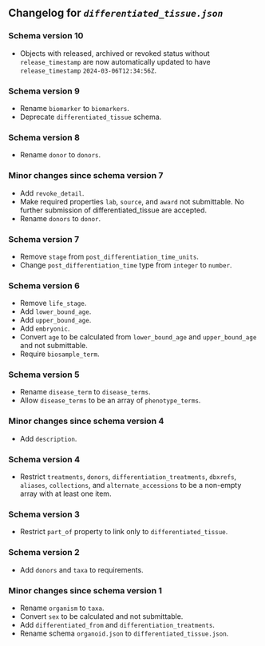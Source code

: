 ## Changelog for *`differentiated_tissue.json`*

### Schema version 10

* Objects with released, archived or revoked status without `release_timestamp` are now automatically updated to have `release_timestamp` `2024-03-06T12:34:56Z`.

### Schema version 9

* Rename `biomarker` to `biomarkers`.
* Deprecate `differentiated_tissue` schema.

### Schema version 8

* Rename `donor` to `donors`.

### Minor changes since schema version 7
* Add `revoke_detail`.
* Make required properties `lab`, `source`, and `award` not submittable. No further submission of differentiated_tissue are accepted.
* Rename `donors` to `donor`.

### Schema version 7

* Remove `stage` from `post_differentiation_time_units`.
* Change `post_differentiation_time` type from `integer` to `number`.

### Schema version 6

* Remove `life_stage`.
* Add `lower_bound_age`.
* Add `upper_bound_age`.
* Add `embryonic`.
* Convert `age` to be calculated from `lower_bound_age` and `upper_bound_age` and not submittable.
* Require `biosample_term`.

### Schema version 5

* Rename `disease_term` to `disease_terms`.
* Allow `disease_terms` to be an array of `phenotype_terms`.

### Minor changes since schema version 4

* Add `description`.

### Schema version 4

* Restrict `treatments`, `donors`, `differentiation_treatments`, `dbxrefs`, `aliases`, `collections`, and `alternate_accessions` to be a non-empty array with at least one item.

### Schema version 3

* Restrict `part_of` property to link only to `differentiated_tissue`.

### Schema version 2

* Add `donors` and `taxa` to requirements.

### Minor changes since schema version 1

* Rename `organism` to `taxa`.
* Convert `sex` to be calculated and not submittable.
* Add `differentiated_from` and `differentiation_treatments`.
* Rename schema `organoid.json` to `differentiated_tissue.json`.
